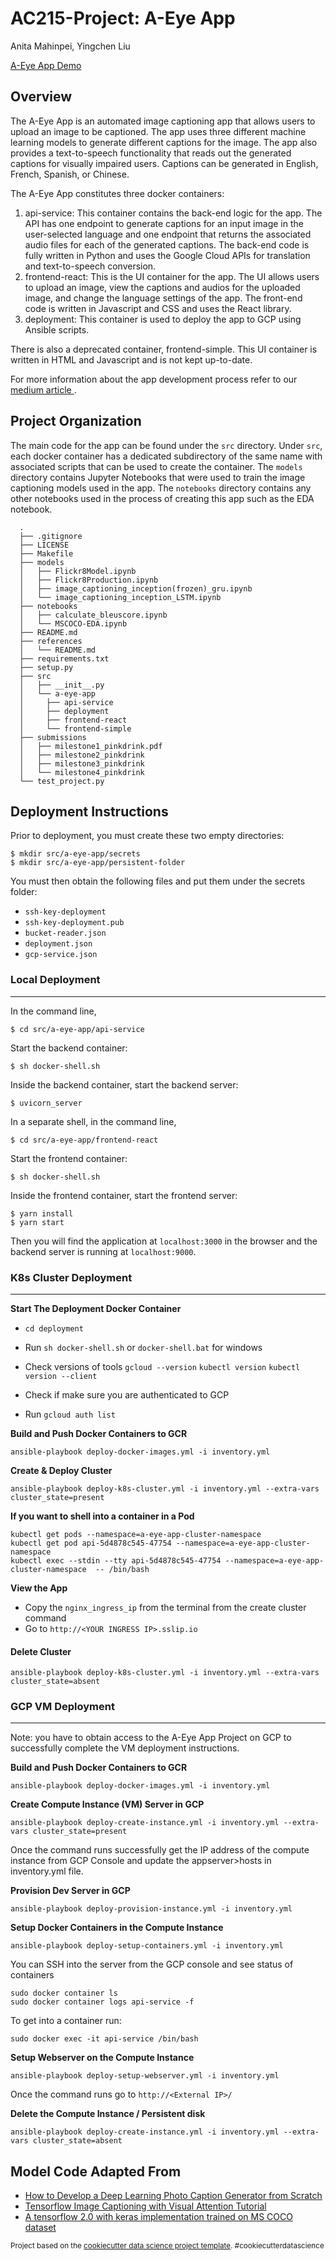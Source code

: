 AC215-Project: A-Eye App
==============================
Anita Mahinpei, Yingchen Liu

[A-Eye App Demo](https://youtu.be/1GRi85gAUbw)

## Overview

The A-Eye App is an automated image captioning app that allows users to upload an image to be captioned. The app uses three different machine learning models to generate different captions for the image. The app also provides a text-to-speech functionality that reads out the generated captions for visually impaired users. Captions can be generated in English, French, Spanish, or Chinese.

The A-Eye App constitutes three docker containers: 
1. api-service: This container contains the back-end logic for the app. The API has one endpoint to generate captions for an input image in the user-selected language and one endpoint that returns the associated audio files for each of the generated captions. The back-end code is fully written in Python and uses the Google Cloud APIs for translation and text-to-speech conversion. 
2. frontend-react: This is the UI container for the app. The UI allows users to upload an image, view the captions and audios for the uploaded image, and change the language settings of the app. The front-end code is written in Javascript and CSS and uses the React library.
3. deployment: This container is used to deploy the app to GCP using Ansible scripts.

There is also a deprecated container, frontend-simple. This UI container is written in HTML and Javascript and is not kept up-to-date.

For more information about the app development process refer to our [medium article ](https://medium.com/@amahinpei/a-eye-image-captioning-app-3bf7c1d11e91).

## Project Organization

The main code for the app can be found under the `src` directory. Under `src`, each docker container has a dedicated subdirectory of the same name with associated scripts that can be used to create the container. The `models` directory contains Jupyter Notebooks that were used to train the image captioning models used in the app. The `notebooks` directory contains any other notebooks used in the process of creating this app such as the EDA notebook. 

      .
      ├── .gitignore
      ├── LICENSE
      ├── Makefile
      ├── models
      │   ├── Flickr8Model.ipynb
      │   ├── Flickr8Production.ipynb
      │   ├── image_captioning_inception(frozen)_gru.ipynb
      │   └── image_captioning_inception_LSTM.ipynb
      ├── notebooks
      │   ├── calculate_bleuscore.ipynb
      │   └── MSCOCO-EDA.ipynb
      ├── README.md
      ├── references
      │   └── README.md
      ├── requirements.txt
      ├── setup.py
      ├── src
      │   ├── __init__.py
      │   └── a-eye-app
      │     ├── api-service
      │     ├── deployment
      │     ├── frontend-react
      │     └── frontend-simple
      ├── submissions
      │   ├── milestone1_pinkdrink.pdf
      │   ├── milestone2_pinkdrink
      │   ├── milestone3_pinkdrink
      │   └── milestone4_pinkdrink
      └── test_project.py


## Deployment Instructions

Prior to deployment, you must create these two empty directories:
```console
$ mkdir src/a-eye-app/secrets
$ mkdir src/a-eye-app/persistent-folder
```
You must then obtain the following files and put them under the secrets folder:
* `ssh-key-deployment`
* `ssh-key-deployment.pub`
* `bucket-reader.json`
* `deployment.json`
* `gcp-service.json`

### **Local Deployment**
------------

In the command line,  
```console
$ cd src/a-eye-app/api-service
```
Start the backend container: 
```console
$ sh docker-shell.sh
```
Inside the backend container, start the backend server:
```console
$ uvicorn_server
```
In a separate shell, in the command line,
```console
$ cd src/a-eye-app/frontend-react
```
Start the frontend container:
```console
$ sh docker-shell.sh
```
Inside the frontend container, start the frontend server:
```console
$ yarn install
$ yarn start
```
Then you will find the application at `localhost:3000` in the browser and the backend server is running at `localhost:9000`.


### **K8s Cluster Deployment**
------------

**Start The Deployment Docker Container**
-  `cd deployment`
- Run `sh docker-shell.sh` or `docker-shell.bat` for windows
- Check versions of tools
`gcloud --version`
`kubectl version`
`kubectl version --client`

- Check if make sure you are authenticated to GCP
- Run `gcloud auth list`

**Build and Push Docker Containers to GCR**
```
ansible-playbook deploy-docker-images.yml -i inventory.yml
```

**Create & Deploy Cluster**
```
ansible-playbook deploy-k8s-cluster.yml -i inventory.yml --extra-vars cluster_state=present
```

**If you want to shell into a container in a Pod**
```
kubectl get pods --namespace=a-eye-app-cluster-namespace
kubectl get pod api-5d4878c545-47754 --namespace=a-eye-app-cluster-namespace
kubectl exec --stdin --tty api-5d4878c545-47754 --namespace=a-eye-app-cluster-namespace  -- /bin/bash
```

**View the App**
* Copy the `nginx_ingress_ip` from the terminal from the create cluster command
* Go to `http://<YOUR INGRESS IP>.sslip.io`

#### Delete Cluster
```
ansible-playbook deploy-k8s-cluster.yml -i inventory.yml --extra-vars cluster_state=absent
```

### **GCP VM Deployment**
------------
Note: you have to obtain access to the A-Eye App Project on GCP to successfully complete the VM deployment instructions.

**Build and Push Docker Containers to GCR**
```
ansible-playbook deploy-docker-images.yml -i inventory.yml
```

**Create Compute Instance (VM) Server in GCP**
```
ansible-playbook deploy-create-instance.yml -i inventory.yml --extra-vars cluster_state=present
```

Once the command runs successfully get the IP address of the compute instance from GCP Console and update the appserver>hosts in inventory.yml file.

**Provision Dev Server in GCP**
```
ansible-playbook deploy-provision-instance.yml -i inventory.yml
```

**Setup Docker Containers in the  Compute Instance**
```
ansible-playbook deploy-setup-containers.yml -i inventory.yml
```

You can SSH into the server from the GCP console and see status of containers
```
sudo docker container ls
sudo docker container logs api-service -f
```

To get into a container run:
```
sudo docker exec -it api-service /bin/bash
```

**Setup Webserver on the Compute Instance**
```
ansible-playbook deploy-setup-webserver.yml -i inventory.yml
```
Once the command runs go to `http://<External IP>/` 

**Delete the Compute Instance / Persistent disk**
```
ansible-playbook deploy-create-instance.yml -i inventory.yml --extra-vars cluster_state=absent
```

## Model Code Adapted From

* [How to Develop a Deep Learning Photo Caption Generator from Scratch](https://machinelearningmastery.com/develop-a-deep-learning-caption-generation-model-in-python/)
* [Tensorflow Image Captioning with Visual Attention Tutorial](https://github.com/tensorflow/docs/blob/master/site/en/tutorials/text/image_captioning.ipynb)
* [A tensorflow 2.0 with keras implementation trained on MS COCO dataset](https://github.com/Abdalrahman112/Image-captioning)
<p><small>Project based on the <a target="_blank" href="https://drivendata.github.io/cookiecutter-data-science/">cookiecutter data science project template</a>. #cookiecutterdatascience</small></p>
